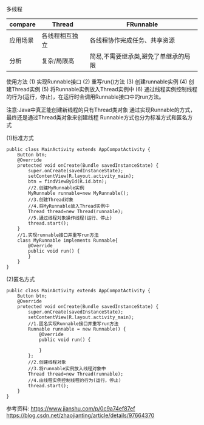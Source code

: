 多线程

|compare|Thread|FRunnable|
|-|-|-|
|应用场景|各线程相互独立|各线程协作完成任务、共享资源|
|分析|复杂/局限高|简易,不需要继承类,避免了单继承的局限|

使用方法
(1) 实现Runnable接口
(2) 重写run()方法
(3) 创建runnable实例
(4) 创建Thread实例
(5) 将Runnable实例放入Thread实例中
(6) 通过线程实例控制线程的行为(运行，停止)，在运行时会调用Runnable接口中的run方法。

注意:Java中真正能创建新线程的只有Thread类对象
通过实现Runnable的方式，最终还是通过Thread类对象来创建线程
Runnable方式也分为标准方式和匿名方式

(1)标准方式
```
public class MainActivity extends AppCompatActivity {
    Button btn;
    @Override
    protected void onCreate(Bundle savedInstanceState) {
        super.onCreate(savedInstanceState);
        setContentView(R.layout.activity_main);
        btn = findViewById(R.id.btn);
        //2.创建MyRunnable实例
        MyRunnable runnable=new MyRunnable();
        //3.创建Thread对象
        //4.将MyRunnable放入Thread实例中
        Thread thread=new Thread(runnable);
        //5.通过线程对象操作线程(运行、停止)
        thread.start();
    }
    //1.实现runnable接口并重写run方法
    class MyRunnable implements Runnable{
        @Override
        public void run() {
        }
    }
}
```
(2)匿名方式
```
public class MainActivity extends AppCompatActivity {
    Button btn;
    @Override
    protected void onCreate(Bundle savedInstanceState) {
        super.onCreate(savedInstanceState);
        setContentView(R.layout.activity_main);
        //1.匿名实现Runnable接口并重写run方法
        Runnable runnable = new Runnable() {
            @Override
            public void run() {

            }
        };
        //2.创建线程对象
        //3.将runnable实例放入线程对象中
        Thread thread=new Thread(runnable);
        //4.由线程实例控制线程的行为(运行，停止)
        thread.start();
    }
}
```

参考资料:
https://www.jianshu.com/p/0c9a74ef87ef
https://blog.csdn.net/zhaojianting/article/details/97664370